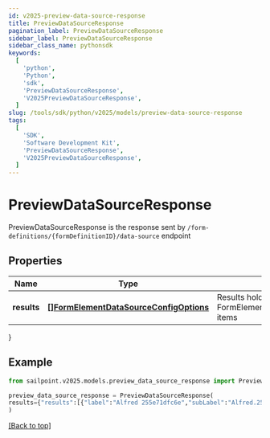 ```yaml
---
id: v2025-preview-data-source-response
title: PreviewDataSourceResponse
pagination_label: PreviewDataSourceResponse
sidebar_label: PreviewDataSourceResponse
sidebar_class_name: pythonsdk
keywords:
  [
    'python',
    'Python',
    'sdk',
    'PreviewDataSourceResponse',
    'V2025PreviewDataSourceResponse',
  ]
slug: /tools/sdk/python/v2025/models/preview-data-source-response
tags:
  [
    'SDK',
    'Software Development Kit',
    'PreviewDataSourceResponse',
    'V2025PreviewDataSourceResponse',
  ]
---
```


# PreviewDataSourceResponse

PreviewDataSourceResponse is the response sent by `/form-definitions/{formDefinitionID}/data-source` endpoint

## Properties

| Name | Type | Description | Notes |
| --- | --- | --- | --- |
| **results** | [**[]FormElementDataSourceConfigOptions**](form-element-data-source-config-options) | Results holds a list of FormElementDataSourceConfigOptions items | [optional] |

}

## Example

```python
from sailpoint.v2025.models.preview_data_source_response import PreviewDataSourceResponse

preview_data_source_response = PreviewDataSourceResponse(
results={"results":[{"label":"Alfred 255e71dfc6e","subLabel":"Alfred.255e71dfc6e@testmail.identitysoon.com","value":"2c918084821847c5018227ced2e16676"},{"label":"Alize eba9d4cd27da","subLabel":"Alize.eba9d4cd27da@testmail.identitysoon.com","value":"2c918084821847c5018227ced2f1667c"},{"label":"Antonina 01f69c3ea","subLabel":"Antonina.01f69c3ea@testmail.identitysoon.com","value":"2c918084821847c5018227ced2f9667e"},{"label":"Ardella 21e78ce155","subLabel":"Ardella.21e78ce155@testmail.identitysoon.com","value":"2c918084821847c5018227ced2e6667a"},{"label":"Arnaldo d8582b6e17","subLabel":"Arnaldo.d8582b6e17@testmail.identitysoon.com","value":"2c918084821847c5018227ced3426686"},{"label":"Aurelia admin24828","subLabel":"Aurelia.admin24828@testmail.identitysoon.com","value":"2c918084821847c5018227ced2e16674"},{"label":"Barbara 72ca418fdd","subLabel":"Barbara.72ca418fdd@testmail.identitysoon.com","value":"2c918084821847c5018227ced2fb6680"},{"label":"Barbara ee1a2436ee","subLabel":"Barbara.ee1a2436ee@testmail.identitysoon.com","value":"2c918084821847c5018227ced2e56678"},{"label":"Baylee 652d72432f3","subLabel":"Baylee.652d72432f3@testmail.identitysoon.com","value":"2c91808582184782018227ced28b6aee"},{"label":"Brock e76b56ae4d49","subLabel":"Brock.e76b56ae4d49@testmail.identitysoon.com","value":"2c91808582184782018227ced28b6aef"}]}
)

```

[[Back to top]](#)
